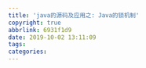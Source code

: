 ```yaml
---
title: 'java的源码及应用之: Java的锁机制'
copyright: true
abbrlink: 6931f1d9
date: 2019-10-02 13:11:09
tags:
categories:
---
```

